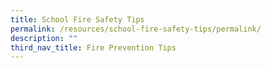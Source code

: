 ```yaml
---
title: School Fire Safety Tips
permalink: /resources/school-fire-safety-tips/permalink/
description: ""
third_nav_title: Fire Prevention Tips
---
```

